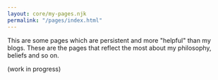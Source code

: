 ```yaml
---
layout: core/my-pages.njk
permalink: "/pages/index.html"
---
```

This are some pages which are persistent and more "helpful" than my blogs. These are the pages that reflect the most about my philosophy, beliefs and so on.

(work in progress)

